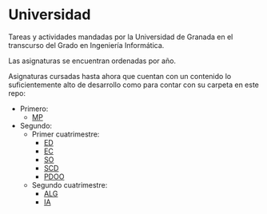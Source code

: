 # Universidad

Tareas y actividades mandadas por la Universidad de Granada en el transcurso del Grado en Ingeniería Informática.

Las asignaturas se encuentran ordenadas por año.

Asignaturas cursadas hasta ahora que cuentan con un contenido lo suficientemente alto de desarrollo como para contar con su carpeta en este repo:

- Primero:
  - [MP](./Primero)
- Segundo:
  - Primer cuatrimestre:
    - [ED](./Segundo/ED)
    - [EC](./Segundo/EC)
    - [SO](./Segundo/SO)
    - [SCD](./Segundo/SCD)
    - [PDOO](./Segundo/PDOO)
  - Segundo cuatrimestre:
    -  [ALG](./Segundo/ALG)
    -  [IA](./Segundo/IA)

